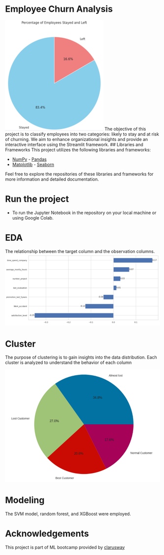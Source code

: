 # Employee Churn Analysis 
   <img src="https://github.com/mbarnawi/Deployments/blob/main/capstone2%20-%20Employee%20Churn%20Analysis/img/piechart.PNG" width =320 >
The objective of this project is to classify employees into two categories: likely to stay and at risk of churning. We aim to enhance organizational insights and provide an interactive interface using the Streamlit framework.
## Libraries and Frameworks
This project utilizes the following libraries and frameworks:

- [NumPy](https://github.com/numpy/numpy) - [Pandas](https://github.com/pandas-dev/pandas)
- [Matplotlib](https://github.com/matplotlib/matplotlib) - [Seaborn](https://github.com/seaborn/seaborn)
  <div>
Feel free to explore the repositories of these libraries and frameworks for more information and detailed documentation.
  </div>

# Run the project 
- To run the Jupyter Notebook in the repository on your local machine or using Google Colab.

# EDA 
The relationship between the target column and the observation columns.
<img src="https://github.com/mbarnawi/Deployments/blob/main/capstone2%20-%20Employee%20Churn%20Analysis/img/relation.PNG" width =700 >

# Cluster 
The purpose of clustering is to gain insights into the data distribution. Each cluster is analyzed to understand the behavior of each column
<div> <img src="https://github.com/mbarnawi/Deployments/blob/main/capstone1%20-%20RFM%20Customer%20Segmentation%20%26%20Cohort%20Analysis%20Project/image/c1.PNG" width =700 > </div>

# Modeling 

The SVM model, random forest, and XGBoost were employed.


# Acknowledgements
This project is part of ML bootcamp provided by [clarusway](https://clarusway.com/)
